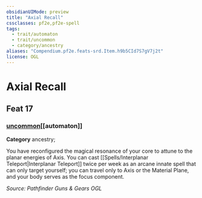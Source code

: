 ```yaml
---
obsidianUIMode: preview
title: "Axial Recall"
cssclasses: pf2e,pf2e-spell
tags:
  - trait/automaton
  - trait/uncommon
  - category/ancestry
aliases: "Compendium.pf2e.feats-srd.Item.h9b5CId7S7gV7j2t"
license: OGL
---
```

# Axial Recall
## Feat 17
### [uncommon](uncommon "Uncommon Rarity Trait")[[automaton]]

**Category** ancestry; 




You have reconfigured the magical resonance of your core to attune to the planar energies of Axis. You can cast [[Spells/Interplanar Teleport|Interplanar Teleport]] twice per week as an arcane innate spell that can only target yourself; you can travel only to Axis or the Material Plane, and your body serves as the focus component.

*Source: Pathfinder Guns & Gears*
*OGL*